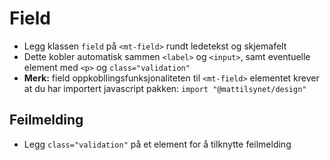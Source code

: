 # Field <mark data-badge="Alfa"></mark>

- Legg klassen `field` på `<mt-field>` rundt ledetekst og skjemafelt
- Dette kobler automatisk sammen `<label>` og `<input>`, samt eventuelle element med `<p>` og  `class="validation"`
- **Merk:** field oppkobllingsfunksjonaliteten til `<mt-field>` elementet krever at du har importert javascript pakken: `import "@mattilsynet/design"`

<pre hidden>
<mt-field class="styles.field">
  <label>Ledetekst</label>
  <p>Beskrivelse</p>
  <input type="text" class="styles.input" />
</mt-field>
</pre>
<Story />

## Feilmelding
- Legg `class="validation"` på et element for å tilknytte feilmelding

<pre hidden>
<mt-field class="styles.field">
  <label>Ledetekst</label>
  <p>Beskrivelse</p>
  <input type="text" class="styles.input" />
  <div class="styles.validation">Validation</div>
</mt-field>
</pre>
<Story />

<!--## Antall tegn

- Legg `data-limit="100"` på `<input> | <textarea>`
- Legg til en `<div data-field="limit"></div>`

<pre hidden>
<div class="styles.field">
  <label>Ledetekst</label>
  <p>Beskrivelse</p>
  <input type="text" class="styles.input" data-limit="100" />
  <div data-field="limit"></div>
</div>
</pre>
<Story />-->